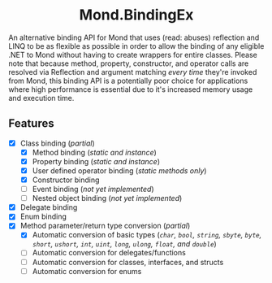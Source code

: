 <h1 align="center">Mond.BindingEx</h1>

An alternative binding API for Mond that uses (read: abuses) reflection and LINQ to be as flexible as possible in order to allow the binding of any eligible .NET to Mond without having to create wrappers for entire classes. Please note that because method, property, constructor, and operator calls are resolved via Reflection and argument matching *every time* they're invoked from Mond, this binding API is a potentially poor choice for applications where high performance is essential due to it's increased memory usage and execution time.

## Features

- [x] Class binding (*partial*)
  - [x] Method binding (*static and instance*)
  - [x] Property binding (*static and instance*)
  - [x] User defined operator binding (*static methods only*)
  - [x] Constructor binding
  - [ ] Event binding (*not yet implemented*)
  - [ ] Nested object binding (*not yet implemented*)
- [x] Delegate binding
- [x] Enum binding
- [x] Method parameter/return type conversion (*partial*)
  - [x] Automatic conversion of basic types (*`char`, `bool`, `string`, `sbyte`, `byte`, `short`, `ushort`, `int`, `uint`, `long`, `ulong`, `float`, and `double`*)
  - [ ] Automatic conversion for delegates/functions
  - [ ] Automatic conversion for classes, interfaces, and structs
  - [ ] Automatic conversion for enums
